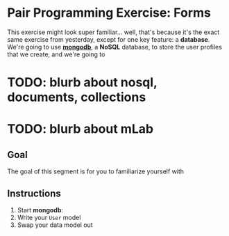 # Pair Programming Exercise: Forms

This exercise might look super familiar... well, that's because it's the exact same exercise from yesterday, except for one key feature: a **database**. 
We're going to use [**mongodb**](https://www.mongodb.com), a **NoSQL** database, to store the user profiles that we create, and we're going to 

# TODO: blurb about nosql, documents, collections
# TODO: blurb about mLab

## Goal

The goal of this segment is for you to familiarize yourself with 

## Instructions

1. Start **mongodb**:
1. Write your `User` model
1. Swap your data model out
